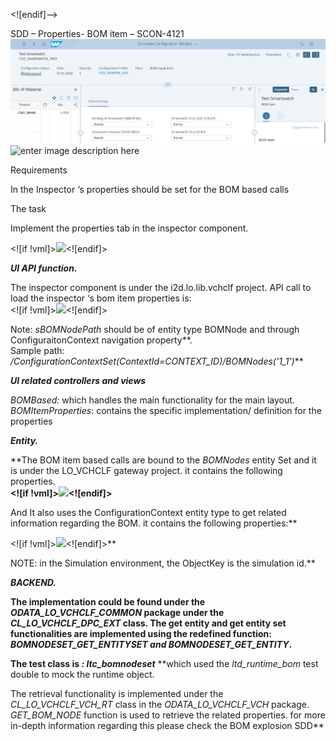 <![endif]-->

SDD – Properties- BOM item – SCON-4121![enter image description here](https://github.com/ottocesc/ottocesc.github.io/blob/master/assets/variantconfig.PNG)
![enter image description here](ottocesc.github.io/assets/variantconfig.PNG)

Requirements

In the Inspector ‘s properties should be set for the BOM based calls

The task

Implement the properties tab in the inspector component.

<![if !vml]>![](file:///C:/Users/I077430/AppData/Local/Temp/msohtmlclip1/01/clip_image002.jpg)<![endif]>

**_UI API function._**

The inspector component is under the i2d.lo.lib.vchclf project. API call to load the inspector ‘s bom item properties is:  
<![if !vml]>![](file:///C:/Users/I077430/AppData/Local/Temp/msohtmlclip1/01/clip_image003.png)<![endif]>

Note: _sBOMNodePath_ should be of entity type BOMNode and through ConfiguraitonContext navigation property**.  
Sample path: _/ConfigurationContextSet(ContextId=CONTEXT_ID)/BOMNodes('1_1')_**

**_UI related controllers and views_**

_BOMBased:_ which handles the main functionality for the main layout.  
_BOMItemProperties_: contains the specific implementation/ definition for the properties

**_Entity._**

**The BOM item based calls are bound to the _BOMNodes_ entity Set and it is under the LO_VCHCLF gateway project. it contains the following properties.  
**<![if !vml]>![](file:///C:/Users/I077430/AppData/Local/Temp/msohtmlclip1/01/clip_image005.jpg)<![endif]>**  
  
And It also uses the ConfigurationContext entity type to get related information regarding the BOM. it contains the following properties:**

<![if !vml]>![](file:///C:/Users/I077430/AppData/Local/Temp/msohtmlclip1/01/clip_image007.jpg)<![endif]>**  
  
NOTE: in the Simulation environment, the ObjectKey is the simulation id.**

**_BACKEND._**

**The implementation could be found under the _ODATA_LO_VCHCLF_COMMON_ package under the _CL_LO_VCHCLF_DPC_EXT_ class. The get entity and get entity set functionalities are implemented using the redefined function: _BOMNODESET_GET_ENTITYSET and BOMNODESET_GET_ENTITY_.**

**The test class is _: ltc_bomnodeset_**  **which used the _ltd_runtime_bom_ test double to mock the runtime object.  
  
The retrieval functionality is implemented under the _CL_LO_VCHCLF_VCH_RT_ class in the _ODATA_LO_VCHCLF_VCH_ package. _GET_BOM_NODE_ function is used to retrieve the related properties.  for more in-depth information regarding this please check the BOM explosion SDD**
<!--stackedit_data:
eyJoaXN0b3J5IjpbLTE1NTc2MzM5NzEsLTUyOTA5OTQwMCw3OD
AwOTI5ODhdfQ==
-->